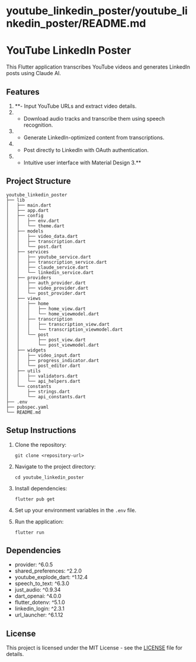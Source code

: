 # youtube_linkedin_poster/youtube_linkedin_poster/README.md

# YouTube LinkedIn Poster

This Flutter application transcribes YouTube videos and generates LinkedIn posts using Claude AI.

## Features

1. **- Input YouTube URLs and extract video details.
2. - Download audio tracks and transcribe them using speech recognition.
3. - Generate LinkedIn-optimized content from transcriptions.
4. - Post directly to LinkedIn with OAuth authentication.
5. - Intuitive user interface with Material Design 3.**

## Project Structure

```
youtube_linkedin_poster
├── lib
│   ├── main.dart
│   ├── app.dart
│   ├── config
│   │   ├── env.dart
│   │   └── theme.dart
│   ├── models
│   │   ├── video_data.dart
│   │   ├── transcription.dart
│   │   └── post.dart
│   ├── services
│   │   ├── youtube_service.dart
│   │   ├── transcription_service.dart
│   │   ├── claude_service.dart
│   │   └── linkedin_service.dart
│   ├── providers
│   │   ├── auth_provider.dart
│   │   ├── video_provider.dart
│   │   └── post_provider.dart
│   ├── views
│   │   ├── home
│   │   │   ├── home_view.dart
│   │   │   └── home_viewmodel.dart
│   │   ├── transcription
│   │   │   ├── transcription_view.dart
│   │   │   └── transcription_viewmodel.dart
│   │   └── post
│   │       ├── post_view.dart
│   │       └── post_viewmodel.dart
│   ├── widgets
│   │   ├── video_input.dart
│   │   ├── progress_indicator.dart
│   │   └── post_editor.dart
│   ├── utils
│   │   ├── validators.dart
│   │   └── api_helpers.dart
│   └── constants
│       ├── strings.dart
│       └── api_constants.dart
├── .env
├── pubspec.yaml
└── README.md
```

## Setup Instructions

1. Clone the repository:
   ```
   git clone <repository-url>
   ```

2. Navigate to the project directory:
   ```
   cd youtube_linkedin_poster
   ```

3. Install dependencies:
   ```
   flutter pub get
   ```

4. Set up your environment variables in the `.env` file.

5. Run the application:
   ```
   flutter run
   ```

## Dependencies


- provider: ^6.0.5
- shared_preferences: ^2.2.0
- youtube_explode_dart: ^1.12.4
- speech_to_text: ^6.3.0
- just_audio: ^0.9.34
- dart_openai: ^4.0.0
- flutter_dotenv: ^5.1.0
- linkedin_login: ^2.3.1
- url_launcher: ^6.1.12

## License

This project is licensed under the MIT License - see the [LICENSE](LICENSE) file for details.